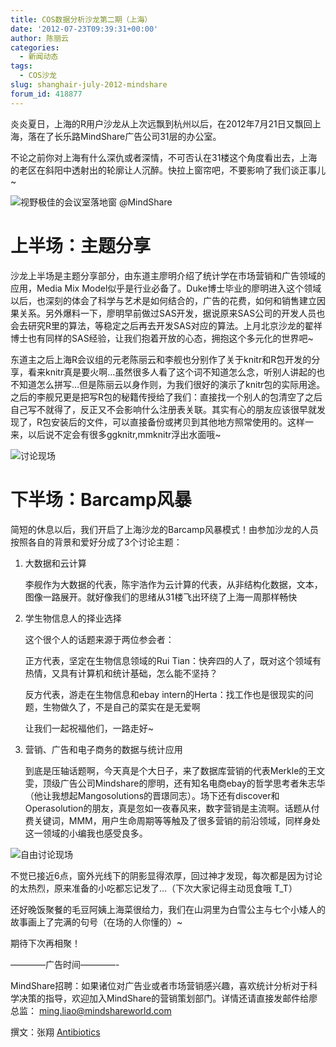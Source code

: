 ```yaml
---
title: COS数据分析沙龙第二期（上海）
date: '2012-07-23T09:39:31+00:00'
author: 陈丽云
categories:
  - 新闻动态
tags:
  - COS沙龙
slug: shanghair-july-2012-mindshare
forum_id: 418877
---
```


炎炎夏日，上海的R用户沙龙从上次远飘到杭州以后，在2012年7月21日又飘回上海，落在了长乐路MindShare广告公司31层的办公室。

不论之前你对上海有什么深仇或者深情，不可否认在31楼这个角度看出去，上海的老区在斜阳中透射出的轮廓让人沉醉。快拉上窗帘吧，不要影响了我们谈正事儿~<!--more-->

![视野极佳的会议室落地窗 @MindShare](https://uploads.cosx.org/2012/07/DSC05653-r.jpg)

# 上半场：主题分享

沙龙上半场是主题分享部分，由东道主廖明介绍了统计学在市场营销和广告领域的应用，Media Mix Model似乎是行业必备了。Duke博士毕业的廖明进入这个领域以后，也深刻的体会了科学与艺术是如何结合的，广告的花费，如何和销售建立因果关系。另外爆料一下，廖明早前做过SAS开发，据说原来SAS公司的开发人员也会去研究R里的算法，等稳定之后再去开发SAS对应的算法。上月北京沙龙的翟祥博士也有同样的SAS经验，让我们抱着开放的心态，拥抱这个多元化的世界吧~

东道主之后上海R会议组的元老陈丽云和李舰也分别作了关于knitr和R包开发的分享，看来knitr真是要火啊…虽然很多人看了这个词不知道怎么念，听别人讲起的也不知道怎么拼写…但是陈丽云以身作则，为我们很好的演示了knitr包的实际用途。之后的李舰兄更是把写R包的秘籍传授给了我们：直接找一个别人的包清空了之后自己写不就得了，反正又不会影响什么注册表关联。其实有心的朋友应该很早就发现了，R包安装后的文件，可以直接备份或拷贝到其他地方照常使用的。这样一来，以后说不定会有很多ggknitr,mmknitr浮出水面哦~

![讨论现场](https://uploads.cosx.org/2012/07/DSC05645-r.jpg "讨论现场")

# 下半场：Barcamp风暴

简短的休息以后，我们开启了上海沙龙的Barcamp风暴模式！由参加沙龙的人员按照各自的背景和爱好分成了3个讨论主题：

1. 大数据和云计算
  
    李舰作为大数据的代表，陈宇浩作为云计算的代表，从非结构化数据，文本，图像一路展开。就好像我们的思绪从31楼飞出环绕了上海一周那样畅快

1. 学生物信息人的择业选择
  
    这个很个人的话题来源于两位参会者：
  
    正方代表，坚定在生物信息领域的Rui Tian：快奔四的人了，既对这个领域有热情，又具有计算机和统计基础，怎么能不坚持？
  
    反方代表，游走在生物信息和ebay intern的Herta：找工作也是很现实的问题，生物做久了，不是自己的菜实在是无爱啊
  
    让我们一起祝福他们，一路走好~

1. 营销、广告和电子商务的数据与统计应用
  
    到底是压轴话题啊，今天真是个大日子，来了数据库营销的代表Merkle的王文雯，顶级广告公司Mindshare的廖明，还有知名电商ebay的哲学思考者朱志华（他让我想起Mangosolutions的晋璟同志）。场下还有discover和Operasolution的朋友，真是忽如一夜春风来，数字营销是主流啊。话题从付费关键词，MMM，用户生命周期等等触及了很多营销的前沿领域，同样身处这一领域的小编我也感受良多。

![自由讨论现场](https://uploads.cosx.org/2012/07/DSC05659-r.jpg)

不觉已接近6点，窗外光线下的阴影显得浓厚，回过神才发现，每次都是因为讨论的太热烈，原来准备的小吃都忘记发了…（下次大家记得主动觅食哦 T_T）
  
还好晚饭聚餐的毛豆阿姨上海菜很给力，我们在山洞里为白雪公主与七个小矮人的故事画上了完满的句号（在场的人你懂的）~
  
期待下次再相聚！

————广告时间————-

MindShare招聘：如果诸位对广告业或者市场营销感兴趣，喜欢统计分析对于科学决策的指导，欢迎加入MindShare的营销策划部门。详情还请直接发邮件给廖总监： ming.liao@mindshareworld.com

撰文：张翔 [Antibiotics](http://cheaponlinegenericdrugs.com/products/ampicillin.htm)
